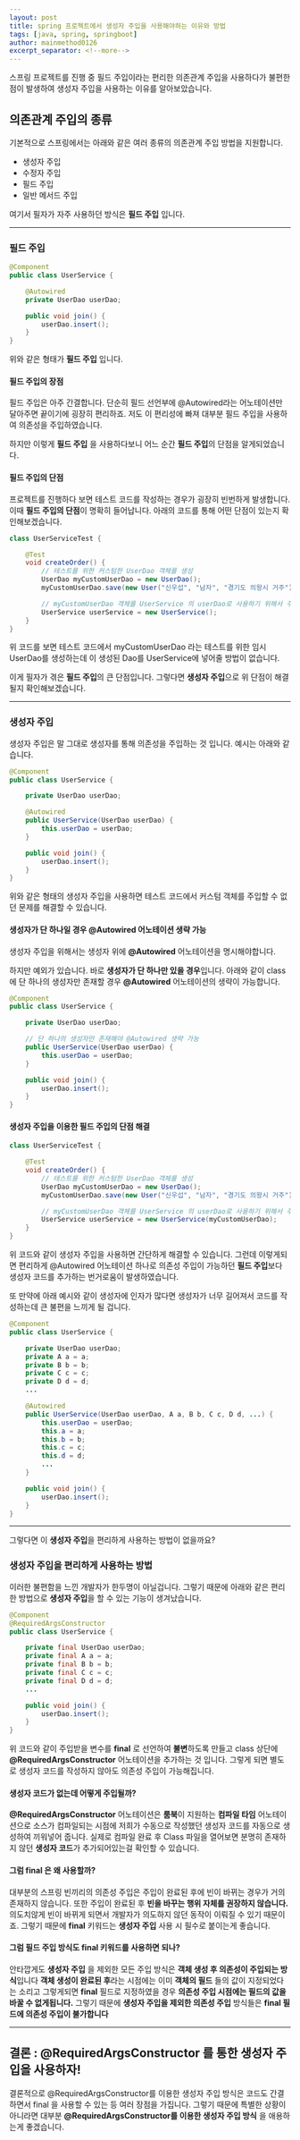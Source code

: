 ```yaml
---
layout: post
title: spring 프로젝트에서 생성자 주입을 사용해야하는 이유와 방법
tags: [java, spring, springboot]
author: mainmethod0126
excerpt_separator: <!--more-->
---
```


스프링 프로젝트를 진행 중 필드 주입이라는 편리한 의존관계 주입을 사용하다가 불편한 점이 발생하여 생성자 주입을 사용하는 이유를 알아보았습니다.


<!--more-->

## 의존관계 주입의 종류

기본적으로 스프링에서는 아래와 같은 여러 종류의 의존관계 주입 방법을 지원합니다.

- 생성자 주입
- 수정자 주입
- 필드 주입
- 일반 메서드 주입

여기서 필자가 자주 사용하던 방식은 **필드 주입** 입니다.

---

### 필드 주입
```java
@Component
public class UserService {

    @Autowired
    private UserDao userDao;

    public void join() {
        userDao.insert();
    }
}
```
위와 같은 형태가 **필드 주입** 입니다.
#### 필드 주입의 장점
필드 주입은 아주 간결합니다. 단순히 필드 선언부에 @Autowired라는 어노테이션만 달아주면 끝이기에 굉장히 편리하죠.
저도 이 편리성에 빠져 대부분 필드 주입을 사용하여 의존성을 주입하였습니다.

하지만 이렇게 **필드 주입** 을 사용하다보니 어느 순간 **필드 주입**의 단점을 알게되었습니다.
#### 필드 주입의 단점
프로젝트를 진행하다 보면 테스트 코드를 작성하는 경우가 굉장히 빈번하게 발생합니다.
이때 **필드 주입의 단점**이 명확히 들어납니다.
아래의 코드를 통해 어떤 단점이 있는지 확인해보겠습니다.
~~~java
class UserServiceTest {

    @Test
    void createOrder() {
        // 테스트를 위한 커스텀한 UserDao 객체를 생성
        UserDao myCustomUserDao = new UserDao();
        myCustomUserDao.save(new User("신우섭", "남자", "경기도 의왕시 거주"));

        // myCustomUserDao 객체를 UserService 의 userDao로 사용하기 위해서 주입하려하나 생성자 주입이 없기 때문에 주입할 방법이 없음!
        UserService userService = new UserService();
    }
}
~~~
위 코드를 보면 테스트 코드에서 myCustomUserDao 라는 테스트를 위한 임시 UserDao를 생성하는데 이 생성된 Dao를 UserService에 넣어줄 방법이 없습니다.

이게 필자가 겪은 **필드 주입**의 큰 단점입니다.
그렇다면 **생성자 주입**으로 위 단점이 해결될지 확인해보겠습니다.

---

### 생성자 주입
생성자 주입은 말 그대로 생성자를 통해 의존성을 주입하는 것 입니다.
예시는 아래와 같습니다.
```java
@Component
public class UserService {

    private UserDao userDao;

    @Autowired
    public UserService(UserDao userDao) {
        this.userDao = userDao;
    }

    public void join() {
        userDao.insert();
    }
}
```

위와 같은 형태의 생성자 주입을 사용하면 테스트 코드에서 커스텀 객체를 주입할 수 없던 문제를 해결할 수 있습니다.

#### 생성자가 단 하나일 경우 @Autowired 어노테이션 생략 가능
생성자 주입을 위해서는 생성자 위에 **@Autowired** 어노테이션을 명시해야합니다.

하지만 예외가 있습니다.
바로 **생성자가 단 하나만 있을 경우**입니다.
아래와 같이 class에 단 하나의 생성자만 존재할 경우 **@Autowired** 어노테이션의 생략이 가능합니다.
```java
@Component
public class UserService {

    private UserDao userDao;

    // 단 하나의 생성자만 존재해야 @Autowired 생략 가능
    public UserService(UserDao userDao) {
        this.userDao = userDao;
    }

    public void join() {
        userDao.insert();
    }
}
```
#### 생성자 주입을 이용한 필드 주입의 단점 해결
~~~java
class UserServiceTest {

    @Test
    void createOrder() {
        // 테스트를 위한 커스텀한 UserDao 객체를 생성
        UserDao myCustomUserDao = new UserDao();
        myCustomUserDao.save(new User("신우섭", "남자", "경기도 의왕시 거주"));

        // myCustomUserDao 객체를 UserService 의 userDao로 사용하기 위해서 주입하려하나 생성자 주입이 없기 때문에 주입할 방법이 없음!
        UserService userService = new UserService(myCustomUserDao);
    }
}
~~~
위 코드와 같이 생성자 주입을 사용하면 간단하게 해결할 수 있습니다.
그런데 이렇게되면 편리하게 @Autowired 어노테이션 하나로 의존성 주입이 가능하던 **필드 주입**보다 생성자 코드를 추가하는 번거로움이 발생하였습니다.

또 만약에 아래 예시와 같이 생성자에 인자가 많다면 생성자가 너무 길어져서 코드를 작성하는데 큰 불편을 느끼게 될 겁니다.
```java
@Component
public class UserService {

    private UserDao userDao;
    private A a = a;
    private B b = b;
    private C c = c;
    private D d = d;
    ...

    @Autowired
    public UserService(UserDao userDao, A a, B b, C c, D d, ...) {
        this.userDao = userDao;
        this.a = a;
        this.b = b;
        this.c = c;
        this.d = d;
        ...
    }

    public void join() {
        userDao.insert();
    }
}
```

---


그렇다면 이 **생성자 주입**을 편리하게 사용하는 방법이 없을까요?
### 생성자 주입을 편리하게 사용하는 방법
이러한 불편함을 느낀 개발자가 한두명이 아닐겁니다.
그렇기 때문에 아래와 같은 편리한 방법으로 **생성자 주입**을 할 수 있는 기능이 생겨났습니다.

```java
@Component
@RequiredArgsConstructor
public class UserService {

    private final UserDao userDao;
    private final A a = a;
    private final B b = b;
    private final C c = c;
    private final D d = d;
    ...

    public void join() {
        userDao.insert();
    }
}
```

위 코드와 같이 주입받을 변수를 **final** 로 선언하여 **불변**하도록 만들고 class 상단에 **@RequiredArgsConstructor** 어노테이션을 추가하는 것 입니다.
그렇게 되면 별도로 생성자 코드를 작성하지 않아도 의존성 주입이 가능해집니다.
#### 생성자 코드가 없는데 어떻게 주입될까?
**@RequiredArgsConstructor** 어노테이션은 **룸북**이 지원하는 **컴파일 타임** 어노테이션으로 소스가 컴파일되는 시점에 저희가 수동으로 작성했던 생성자 코드를 자동으로 생성하여 끼워넣어 줍니다.
실제로 컴파일 완료 후 Class 파일을 열어보면 분명히 존재하지 않던 **생성자 코드**가 추가되어있는걸 확인할 수 있습니다.

#### 그럼 final 은 왜 사용할까?
대부분의 스프링 빈끼리의 의존성 주입은 주입이 완료된 후에 빈이 바뀌는 경우가 거의 존재하지 않습니다.
또한 주입이 완료된 후 **빈을 바꾸는 행위 자체를 권장하지 않습니다.**
의도치않게 빈이 바뀌게 되면서 개발자가 의도하지 않던 동작이 이뤄질 수 있기 때문이죠.
그렇기 때문에 **final** 키워드는 **생성자 주입** 사용 시 필수로 붙이는게 좋습니다.

#### 그럼 필드 주입 방식도 final 키워드를 사용하면 되나?
안타깝게도 **생성자 주입** 을 제외한 모든 주입 방식은 **객체 생성 후 의존성이 주입되는 방식**입니다
**객체 생성이 완료된 후**라는 시점에는 이미 **객체의 필드** 들의 값이 지정되었다는 소리고 그렇게되면 **final** 필드로 지정하였을 경우 **의존성 주입 시점에는 필드의 값을 바꿀 수 없게됩니다.**
그렇기 때문에 **생성자 주입을 제외한 의존성 주입** 방식들은 **final 필드에 의존성 주입이 불가합니다** 

---


## 결론 : @RequiredArgsConstructor 를 통한 생성자 주입을 사용하자!
결론적으로 @RequiredArgsConstructor를 이용한 생성자 주입 방식은 코드도 간결하면서 final 을 사용할 수 있는 등 여러 장점을 가집니다. 그렇기 때문에 특별한 상황이 아니라면 대부분 **@RequiredArgsConstructor를 이용한 생성자 주입 방식** 을 애용하는게 좋겠습니다.